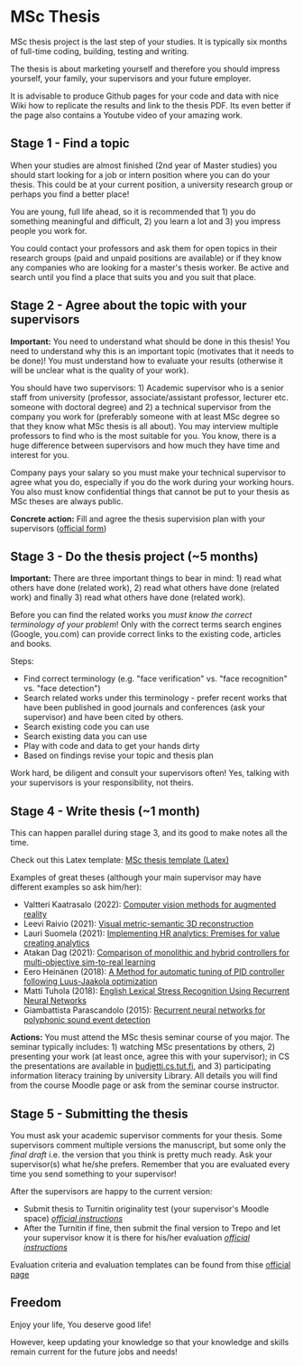 # MSc Thesis
MSc thesis project is the last step of your studies. It is typically six months of full-time coding, building, testing and writing. 

The thesis is about marketing yourself and therefore you should impress yourself, your family, your supervisors and your future employer.

It is advisable to produce Github pages for your code and data with nice Wiki how to replicate the results and link to the thesis PDF. Its even better if the page also contains a Youtube video of your amazing work.

## Stage 1 - Find a topic
When your studies are almost finished (2nd year of Master studies) you should start looking for a job or intern position where you can do your thesis. This could be at your current position, a university research group or perhaps you find a better place!

You are young, full life ahead, so it is recommended that 1) you do something meaningful and difficult, 2) you learn a lot and 3) you impress people you work for.

You could contact your professors and ask them for open topics in their research groups (paid and unpaid positions are available) or if they know any companies who are looking for a master's thesis worker. Be active and search until you find a place that suits you and you suit that place.

## Stage 2 - Agree about the topic with your supervisors
**Important:** You need to understand what should be done in this thesis! You need to understand why this is an important topic (motivates that it needs to be done)! You must understand how to evaluate your results (otherwise it will be unclear what is the quality of your work).

You should have two supervisors: 1) Academic supervisor who is a senior staff from university (professor, associate/assistant professor, lecturer etc. someone with doctoral degree) and 2)  a technical supervisor from the company you work for (preferably someone with at least MSc degree so that they know what MSc thesis is all about). You may interview multiple professors to find who is the most suitable for you. You know, there is a huge difference between supervisors and how much they have time and interest for you.

Company pays your salary so you must make your technical supervisor to agree what you do, especially if you do the work during your working hours. You also must know confidential things that cannot be put to your thesis as MSc theses are always public.

**Concrete action:** Fill and agree the thesis supervision plan with your supervisors ([official form](https://content-webapi.tuni.fi/proxy/public/2019-06/opas_ykk_ohjaussuunnitelma_fineng.rtf))

## Stage 3 - Do the thesis project (~5 months)
**Important:** There are three important things to bear in mind: 1) read what others have done (related work), 2) read what others have done (related work) and finally 3) read what others have done (related work).

Before you can find the related works you *must know the correct terminology of your problem*! Only with the correct terms search engines (Google, you.com) can provide correct links to the existing code, articles and books.

Steps:

 - Find correct terminology (e.g. "face verification" vs. "face recognition" vs. "face detection")
 - Search related works under this terminology - prefer recent works that have been published in good journals and conferences (ask your supervisor) and have been cited by others.
 - Search existing code you can use
 - Search existing data you can use
 - Play with code and data to get your hands dirty
 - Based on findings revise your topic and thesis plan

Work hard, be diligent and consult your supervisors often! Yes, talking with your supervisors is your responsibility, not theirs.

## Stage 4 - Write thesis (~1 month)

This can happen parallel during stage 3, and its good to make notes all the time.

Check out this Latex template: [MSc thesis template (Latex)](https://github.com/villekol/tau-latex-thesis-template)

Examples of great theses (although your main supervisor may have different examples so ask him/her):

- Valtteri Kaatrasalo (2022): [Computer vision methods for augmented reality](https://urn.fi/URN:NBN:fi:tuni-202204042972)
- Leevi Raivio (2021): [Visual metric-semantic 3D reconstruction](https://urn.fi/URN:NBN:fi:tuni-202105175105)
- Lauri Suomela (2021): [Implementing HR analytics: Premises for value creating analytics](https://urn.fi/URN:NBN:fi:tuni-202104263640)
- Atakan Dag (2021): [Comparison of monolithic and hybrid controllers for multi-objective sim-to-real learning](https://urn.fi/URN:NBN:fi:tuni-202104142975)
- Eero Heinänen (2018): [A Method for automatic tuning of PID controller following Luus-Jaakola optimization](https://urn.fi/URN:NBN:fi:tty-201810242459)
- Matti Tuhola (2018): [English Lexical Stress Recognition Using Recurrent Neural Networks](https://urn.fi/URN:NBN:fi:tuni-201909303608)
- Giambattista Parascandolo (2015): [Recurrent neural networks for polyphonic sound event detection](https://urn.fi/URN:NBN:fi:tty-201511241773)


**Actions:** You must attend the MSc thesis seminar course of you major. The seminar typically includes: 1) watching MSc presentations by others, 2) presenting your work (at least once, agree this with your supervisor); in CS the presentations are available in [budjetti.cs.tut.fi](https://budjetti.cs.tut.fi/), and 3) participating information literacy training by university Library. All details you will find from the course Moodle page or ask from the seminar course instructor.

## Stage 5 - Submitting the thesis
You must ask your academic supervisor comments for your thesis. Some supervisors comment multiple versions the manuscript, but some only the *final draft* i.e. the version that you think is pretty much ready. Ask your supervisor(s) what he/she prefers. Remember that you are evaluated every time you send something to your supervisor!

After the supervisors are happy to the current version:

-  Submit thesis to Turnitin originality test (your supervisor's Moodle space) *[official instructions](https://intra.tuni.fi/en/handbook?page=4613&search=turnitin)*
- After the Turnitin  if fine, then submit the final version to Trepo and let your supervisor know it is there for his/her evaluation *[official instructions](https://libguides.tuni.fi/theses)*

Evaluation criteria and evaluation templates can be found from thise [official page](https://intra.tuni.fi/en/handbook?page=3110)

## Freedom

Enjoy your life, You deserve good life!

However, keep updating your knowledge so that your knowledge and skills remain current for the future jobs and needs!

